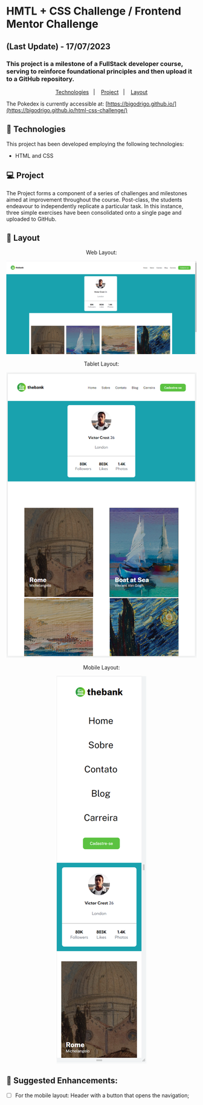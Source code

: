 # HMTL + CSS Challenge / Frontend Mentor Challenge
## (Last Update) - 17/07/2023
### This project is a milestone of a FullStack developer course, serving to reinforce foundational principles and then upload it to a GitHub repository.

<p align="center">
  <a href="#-technologies">Technologies</a>&nbsp;&nbsp;&nbsp;|&nbsp;&nbsp;&nbsp;
  <a href="#-project">Project</a>&nbsp;&nbsp;&nbsp;|&nbsp;&nbsp;&nbsp;
  <a href="#-layout">Layout</a>
</p>

The Pokedex is currently accessible at:
[https://bigodrigo.github.io/](https://bigodrigo.github.io/html-css-challenge/)

## 🚀 Technologies

This project has been developed employing the following technologies:

- HTML and CSS

## 💻 Project

The Project forms a component of a series of challenges and milestones aimed at improvement throughout the course. Post-class, the students endeavour to independently replicate a particular task. In this instance, three simple exercises have been consolidated onto a single page and uploaded to GitHub.

## 🔖 Layout

<div align="center">
    <p>Web Layout:</p>
    <img src="./design/web-layout.png">
</div>

<div align="center">
    <p>Tablet Layout:</p>
    <img src="./design/tablet-layout.png">
</div>

<div align="center">
    <p>Mobile Layout:</p>
    <img src="./design/mobile-layout.png">
</div>

## :muscle: Suggested Enhancements:

- [ ] For the mobile layout: Header with a button that opens the navigation;
